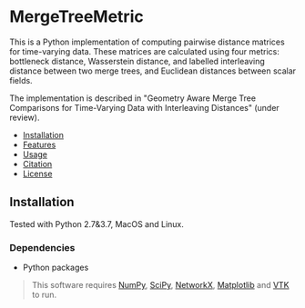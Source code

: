 # MergeTreeMetric

This is a Python implementation of computing pairwise distance matrices for time-varying data. These matrices are calculated using four metrics: bottleneck distance, Wasserstein distance, and labelled interleaving distance between two merge trees, and Euclidean distances between scalar fields.

The implementation is described in "Geometry Aware Merge Tree Comparisons for Time-Varying Data with Interleaving Distances" (under review).


- [Installation](#installation)
- [Features](#features)
- [Usage](#usage)
- [Citation](#citation)
- [License](#license)

## Installation

Tested with Python 2.7&3.7, MacOS and Linux.

### Dependencies

- Python packages

>This software requires [NumPy](https://numpy.org/), [SciPy](https://www.scipy.org/), [NetworkX](https://networkx.github.io/), [Matplotlib](https://matplotlib.org/) and [VTK](https://vtk.org) to run.
